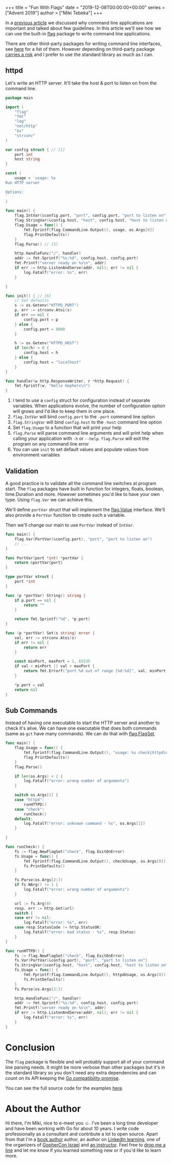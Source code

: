 +++
title = "Fun With Flags"
date = "2019-12-08T00:00:00+00:00"
series = ["Advent 2019"]
author = ["Miki Tebeka"]
+++

In a [previous article](FIXME) we discussed why command line applications are
important and talked about few guidelines. In this article we'll see how we can
use the built-in [flag](https://golang.org/pkg/flag/) package to write command
line applications.

There are other third-party packages for writing command line interfaces, see
[here](https://github.com/avelino/awesome-go#command-line) for a list of them.
However depending on third-party package [carries a
risk](https://research.swtch.com/deps) and I prefer to use the standard library
as much as I can.

## httpd

Let's write an HTTP server. It'll take the host & port to listen on from the
command line.

```go
package main

import (
	"flag"
	"fmt"
	"log"
	"net/http"
	"os"
	"strconv"
)

var config struct { // [1]
	port int
	host string
}

const (
	usage = `usage: %s
Run HTTP server

Options:
`
)

func main() {
	flag.IntVar(&config.port, "port", config.port, "port to listen on")    // [2]
	flag.StringVar(&config.host, "host", config.host, "host to listen on") // [3]
	flag.Usage = func() {                                                  // [4]
		fmt.Fprintf(flag.CommandLine.Output(), usage, os.Args[0])
		flag.PrintDefaults()
	}
	flag.Parse() // [5]

	http.HandleFunc("/", handler)
	addr := fmt.Sprintf("%s:%d", config.host, config.port)
	fmt.Printf("server ready on %s\n", addr)
	if err := http.ListenAndServe(addr, nil); err != nil {
		log.Fatalf("error: %s", err)
	}

}

func init() { // [6]
	// Set defaults
	s := os.Getenv("HTTPD_PORT")
	p, err := strconv.Atoi(s)
	if err == nil {
		config.port = p
	} else {
		config.port = 8080
	}

	h := os.Getenv("HTTPD_HOST")
	if len(h) > 0 {
		config.host = h
	} else {
		config.host = "localhost"
	}
}

func handler(w http.ResponseWriter, r *http.Request) {
	fmt.Fprintf(w, "Hello Gophers\n")
}
```

1. I tend to use a `config` struct for configuration instead of separate
  variables. When applications evolve, the number of configuration option will
  grows and I'd like to keep them in one place.
2. `flag.IntVar` will bind `config.port` to the `-port` command line option
3. `flag.StringVar` will bind `config.host` to the `-host` command line option
4. Set `flag.Usage` to a function that will print your help
5. `flag.Parse` will parse command line arguments and will print help when
  calling your application with `-h` or `--help`. `flag.Parse` will exit the
  program on any command line error
6. You can use `init` to set default values and populate values from environment
  variables

## Validation

A good practice is to validate all the command line switches at program start.
The `flag` packages have built in function for integers, floats, boolean,
time.Duration and more. However sometimes you'd like to have your own type.
Using `flag.Var` we can achieve this.

We'll define `portVar` struct that will implement the
[flag.Value](https://golang.org/pkg/flag/#Value) interface. We'll also provide
a `PortVar` function to create such a variable.

Then we'll change our main to use `PortVar` instead of `IntVar`.

```go
func main() {
	flag.Var(PortVar(&config.port), "port", "port to listen on")
	// ...
}

func PortVar(port *int) *portVar {
	return &portVar{port}
}

type portVar struct {
	port *int
}

func (p *portVar) String() string {
	if p.port == nil {
		return ""
	}

	return fmt.Sprintf("%d", *p.port)
}

func (p *portVar) Set(s string) error {
	val, err := strconv.Atoi(s)
	if err != nil {
		return err
	}

	const minPort, maxPort = 1, 65535
	if val < minPort || val > maxPort {
		return fmt.Errorf("port %d out of range [%d:%d]", val, minPort, maxPort)
	}

	*p.port = val
	return nil
}
```

## Sub Commands

Instead of having one executable to start the HTTP server and another to check
it's alive. We can have one executable that does both commands (same as `git`
have many commands). We can do that with [flag.FlagSet](https://golang.org/pkg/flag/#FlagSet).

```go
func main() {
	flag.Usage = func() {
		fmt.Fprintf(flag.CommandLine.Output(), "usage: %s check|httpd\n", os.Args[0])
		flag.PrintDefaults()
	}
	flag.Parse()

	if len(os.Args) < 2 {
		log.Fatalf("error: wrong number of arguments")
	}

	switch os.Args[1] {
	case "httpd":
		runHTTPD()
	case "check":
		runCheck()
	default:
		log.Fatalf("error: unknown command - %s", os.Args[1])
	}

}

func runCheck() {
	fs := flag.NewFlagSet("check", flag.ExitOnError)
	fs.Usage = func() {
		fmt.Fprintf(flag.CommandLine.Output(), checkUsage, os.Args[0])
		fs.PrintDefaults()
	}

	fs.Parse(os.Args[2:])
	if fs.NArg() != 1 {
		log.Fatalf("error: wrong number of arguments")
	}

	url := fs.Arg(0)
	resp, err := http.Get(url)
	switch {
	case err != nil:
		log.Fatalf("error: %s", err)
	case resp.StatusCode != http.StatusOK:
		log.Fatalf("error: bad status - %s", resp.Status)
	}
}

func runHTTPD() {
	fs := flag.NewFlagSet("check", flag.ExitOnError)
	fs.Var(PortVar(&config.port), "port", "port to listen on")
	fs.StringVar(&config.host, "host", config.host, "host to listen on")
	fs.Usage = func() {
		fmt.Fprintf(flag.CommandLine.Output(), httpdUsage, os.Args[0])
		fs.PrintDefaults()
	}
	fs.Parse(os.Args[2:])

	http.HandleFunc("/", handler)
	addr := fmt.Sprintf("%s:%d", config.host, config.port)
	fmt.Printf("server ready on %s\n", addr)
	if err := http.ListenAndServe(addr, nil); err != nil {
		log.Fatalf("error: %s", err)
	}
}
```


# Conclusion

The `flag` package is flexible and will probably support all of your command
line parsing needs. It might be more verbose than other packages but it's in
the standard library so you don't need any extra dependencies and can count on
its API keeping the [Go compatibility
promise](https://golang.org/doc/go1compat).

You can see the full source code for the examples
[here](https://github.com/gopheracademy/gopheracademy-web/blob/master/content/advent-2019/flag).


# About the Author
Hi there, I'm Miki, nice to e-meet you ☺. I've been a long time developer and
have been working with Go for about 10 years. I write code professionally as
a consultant and contribute a lot to open source. Apart from that I'm a [book
author](https://www.amazon.com/Forging-Python-practices-lessons-developing-ebook/dp/B07C1SH5MP) author, an author on [LinkedIn
learning](https://www.linkedin.com/learning/search?keywords=miki+tebeka), one of
the organizers of [GopherCon Israel](https://www.gophercon.org.il/) and [an
instructor](https://www.353.solutions/workshops).  Feel free to [drop me a
line](mailto:miki@353solutions.com) and let me know if you learned something
new or if you'd like to learn more.
